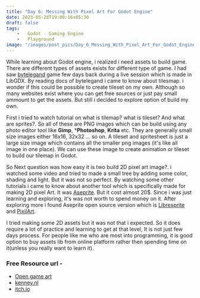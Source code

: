 ```yaml
---
title: "Day 6: Messing With Pixel Art For Godot Engine"
date: 2023-05-28T19:00:16+05:30
draft: false
tags:
    -   Godot - Gaming Engine
    -   Playground
image: "/images/post_pics/Day_6_Messing_With_Pixel_Art_For_Godot_Engine/Cover.png"
---
```


While learning about Godot engine, i realized i need assets to build game. There are different types of assets exists for different type of game. I had saw [bytelegand](https://bytelegend.com/) game few days back during a live session which is made in LibGDX. By reading docs of bytelegand i came to know about tilesmap. i wonder if this could be possible to create tileset on my own. Although so many websites exist where you can get free sources or just pay small ammount to get the assets. But still i decided to explore option of build my own.

First i tried to watch tutorial on what is tilemap? what is tileset? And what are sprites?. So all of these are PNG images which can be build using any photo editor tool like **Gimp**, ***Photoshop**, **Krita** etc. They are generally small size images either 16x16, 32x32 ... so on. A tileset and spritesheet is just a large size image which contains all the smaller png images (it's like all image in one place). We can use these image to create animation or tileset to build our tilemap in Godot.

So Next question was how easy it is two build 2D pixel art image?. i watched some video and tried to made a small tree by adding some color, shading and light. But it was not so perfect. By watching some other tutorials i came to know about another tool which is specifically made for making 2D pixel Art. It was [Aseprite](https://www.aseprite.org/). But it cost almost 20$. Since i was just learning and exploring, it's was not worth to spend money on it. After exploring more i found Aseprite open source version which is [Libresprite](https://libresprite.github.io/#!/) and [PixilArt](https://www.pixilart.com/).


I tried making some 2D assets but it was not that i expected. So it does require a lot of practice and learning to get at that level, It is not just few days process. For people like me who are most into programming, it is good option to buy assets lib from online platform rather then spending time on it(unless you really want to learn it).


### Free Resource url -
-   [Open game art](https://opengameart.org/)
-   [kenney.nl](https://kenney.nl/)
-   [itch.io](https://itch.io/game-assets/)